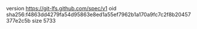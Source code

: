 version https://git-lfs.github.com/spec/v1
oid sha256:f4863dd4279fa54d95863e8ed1a55ef7962b1a170a9fc7c2f8b20457377e2c5b
size 5733

